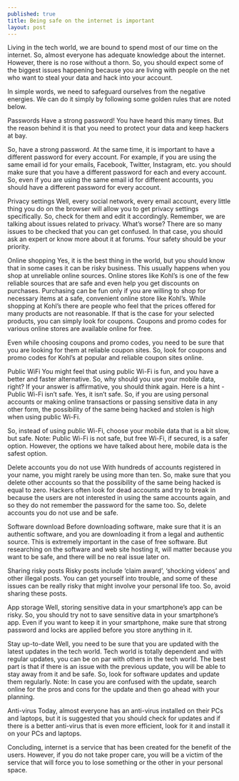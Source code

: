 ```yaml
---
published: true
title: Being safe on the internet is important
layout: post
---
```

Living in the tech world, we are bound to spend most of our time on the internet. So, almost everyone has adequate knowledge about the internet. However, there is no rose without a thorn. 
So, you should expect some of the biggest issues happening because you are living with people on the net who want to steal your data and hack into your account. 

In simple words, we need to safeguard ourselves from the negative energies. We can do it simply by following some golden rules that are noted below.

Passwords
Have a strong password!
You have heard this many times. But the reason behind it is that you need to protect your data and keep hackers at bay. 

So, have a strong password. At the same time, it is important to have a different password for every account. 
For example, if you are using the same email id for your emails, Facebook, Twitter, Instagram, etc. you should make sure that you have a different password for each and every account. So, even if you are using the same email id for different accounts, you should have a different password for every account.

Privacy settings
Well, every social network, every email account, every little thing you do on the browser will allow you to get privacy settings specifically. 
So, check for them and edit it accordingly.
Remember, we are talking about issues related to privacy. What’s worse? There are so many issues to be checked that you can get confused. In that case, you should ask an expert or know more about it at forums. 
Your safety should be your priority.

Online shopping
Yes, it is the best thing in the world, but you should know that in some cases it can be risky business. This usually happens when you shop at unreliable online sources. Online stores like Kohl’s is one of the few reliable sources that are safe and even help you get discounts on purchases. Purchasing can be fun only if you are willing to shop for necessary items at a safe, convenient online store like Kohl’s.
While shopping at Kohl’s there are people who feel that the prices offered for many products are not reasonable. If that is the case for your selected products, you can simply look for coupons. Coupons and promo codes for various online stores are available online for free. 

Even while choosing coupons and promo codes, you need to be sure that you are looking for them at reliable coupon sites. So, look for coupons and promo codes for Kohl’s at popular and reliable coupon sites online.

Public WiFi
You might feel that using public Wi-Fi is fun, and you have a better and faster alternative. So, why should you use your mobile data, right?
If your answer is affirmative, you should think again. Here is a hint - Public Wi-Fi isn’t safe.
Yes, it isn’t safe. So, if you are using personal accounts or making online transactions or passing sensitive data in any other form, the possibility of the same being hacked and stolen is high when using public Wi-Fi.

So, instead of using public Wi-Fi, choose your mobile data that is a bit slow, but safe.
Note: Public Wi-Fi is not safe, but free Wi-Fi, if secured, is a safer option. However, the options we have talked about here, mobile data is the safest option. 

Delete accounts you do not use
With hundreds of accounts registered in your name, you might rarely be using more than ten. So, make sure that you delete other accounts so that the possibility of the same being hacked is equal to zero. 
Hackers often look for dead accounts and try to break in because the users are not interested in using the same accounts again, and so they do not remember the password for the same too.
So, delete accounts you do not use and be safe.

Software download
Before downloading software, make sure that it is an authentic software, and you are downloading it from a legal and authentic source. This is extremely important in the case of free software. But researching on the software and web site hosting it, will matter because you want to be safe, and there will be no real issue later on. 

Sharing risky posts
Risky posts include ‘claim award’, ‘shocking videos’ and other illegal posts. You can get yourself into trouble, and some of these issues can be really risky that might involve your personal life too. 
So, avoid sharing these posts.

App storage
Well, storing sensitive data in your smartphone’s app can be risky. So, you should try not to save sensitive data in your smartphone’s app. Even if you want to keep it in your smartphone, make sure that strong password and locks are applied before you store anything in it. 

Stay up-to-date
Well, you need to be sure that you are updated with the latest updates in the tech world. Tech world is totally dependent and with regular updates, you can be on par with others in the tech world. 
The best part is that if there is an issue with the previous update, you will be able to stay away from it and be safe.
So, look for software updates and update them regularly. 
Note: In case you are confused with the update, search online for the pros and cons for the update and then go ahead with your planning. 

Anti-virus
Today, almost everyone has an anti-virus installed on their PCs and laptops, but it is suggested that you should check for updates and if there is a better anti-virus that is even more efficient, look for it and install it on your PCs and laptops. 

Concluding, internet is a service that has been created for the benefit of the users. However, if you do not take proper care, you will be a victim of the service that will force you to lose something or the other in your personal space.
